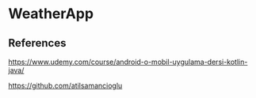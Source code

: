 # WeatherApp

## References  

https://www.udemy.com/course/android-o-mobil-uygulama-dersi-kotlin-java/ 

https://github.com/atilsamancioglu
